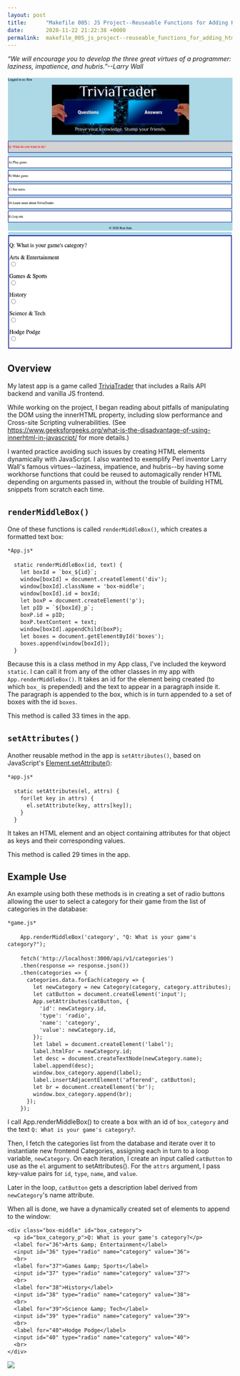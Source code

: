 ```yaml
---
layout: post
title:      "Makefile 005: JS Project--Reuseable Functions for Adding HTML Dynamically"
date:       2020-11-22 21:22:38 +0000
permalink:  makefile_005_js_project--reuseable_functions_for_adding_html_dynamically
---
```



*“We will encourage you to develop the three great virtues of a programmer: laziness, impatience, and hubris.”--Larry Wall*

![](https://github.com/ronsala/trivia-trader-backend/blob/master/public/Screenshot-home.png)
<img src="https://github.com/ronsala/trivia-trader-backend/blob/master/public/Screenshot.png">


## Overview

My latest app is a game called [TriviaTrader](https://github.com/ronsala/trivia-trader-backend) that includes a Rails API backend and vanilla JS frontend.

While working on the project, I began reading about pitfalls of manipulating the DOM using the innerHTML property, including slow performance and Cross-site Scripting vulnerabilities. (See https://www.geeksforgeeks.org/what-is-the-disadvantage-of-using-innerhtml-in-javascript/ for more details.)

I wanted practice avoiding such issues by creating HTML elements dynamically with JavaScript. I also wanted to exemplify Perl inventor Larry Wall's famous virtues--laziness, impatience, and hubris--by having some workhorse functions that could be reused to automagically render HTML depending on arguments passed in, without the trouble of building HTML snippets from scratch each time.

## `renderMiddleBox()`
One of these functions is called `renderMiddleBox()`, which creates a formatted text box:

```
*App.js*

  static renderMiddleBox(id, text) {
    let boxId = `box_${id}`;
    window[boxId] = document.createElement('div');
    window[boxId].className = 'box-middle';
    window[boxId].id = boxId;
    let boxP = document.createElement('p');
    let pID = `${boxId}_p`;
    boxP.id = pID;
    boxP.textContent = text;
    window[boxId].appendChild(boxP);
    let boxes = document.getElementById('boxes');
    boxes.append(window[boxId]);
  }
```

Because this is a class method in my App class, I've included the keyword `static`. I can call it from any of the other classes in my app with `App.renderMiddleBox()`. It takes an id for the element being created (to which `box_` is prepended) and the text to appear in a paragraph inside it. The paragraph is appended to the box, which is in turn appended to a set of boxes with the id `boxes`.

This method is called 33 times in the app.

## `setAttributes()`

Another reusable method in the app is `setAttributes()`, based on JavaScript's [Element.setAttribute()](https://developer.mozilla.org/en-US/docs/Web/API/Element/setAttribute):

```
*app.js*

  static setAttributes(el, attrs) {
    for(let key in attrs) {
      el.setAttribute(key, attrs[key]);
    }
  }
```

It takes an HTML element and an object containing attributes for that object as keys and their corresponding values.

This method is called 29 times in the app.

## Example Use

An example using both these methods is in creating a set of radio buttons allowing the user to select a category for their game from the list of categories in the database:

```
*game.js*

    App.renderMiddleBox('category', "Q: What is your game's category?");

    fetch('http://localhost:3000/api/v1/categories')
    .then(response => response.json())
    .then(categories => {
      categories.data.forEach(category => {
        let newCategory = new Category(category, category.attributes);
        let catButton = document.createElement('input');
        App.setAttributes(catButton, {
          'id': newCategory.id,
          'type': 'radio',
          'name': 'category',
          'value': newCategory.id,
        });
        let label = document.createElement('label');
        label.htmlFor = newCategory.id;
        let desc = document.createTextNode(newCategory.name);
        label.append(desc);
        window.box_category.append(label);
        label.insertAdjacentElement('afterend', catButton);
        let br = document.createElement('br');
        window.box_category.append(br);
      });
    });

```

I call App.renderMiddleBox() to create a box with an id of `box_category` and the text `Q: What is your game's category?`.

Then, I fetch the categories list from the database and iterate over it to instantiate new frontend Categories, assigning each in turn to a loop variable, `newCategory`. On each iteration, I create an input called `catButton` to use as the `el` argument to setAttributes(). For the `attrs` argument, I pass key-value pairs for `id`, `type`, `name`, and `value`.

Later in the loop, `catButton` gets a description label derived from `newCategory`'s name attribute.

When all is done, we have a dynamically created set of elements to append to the window:

```
<div class="box-middle" id="box_category">
  <p id="box_category_p">Q: What is your game's category?</p>
  <label for="36">Arts &amp; Entertainment</label>
  <input id="36" type="radio" name="category" value="36">
  <br>
  <label for="37">Games &amp; Sports</label>
  <input id="37" type="radio" name="category" value="37">
  <br>
  <label for="38">History</label>
  <input id="38" type="radio" name="category" value="38">
  <br>
  <label for="39">Science &amp; Tech</label>
  <input id="39" type="radio" name="category" value="39">
  <br>
  <label for="40">Hodge Podge</label>
  <input id="40" type="radio" name="category" value="40">
  <br>
</div>
```

![](http://https://github.com/ronsala/trivia-trader-backend/blob/master/public/Screenshot.png)
